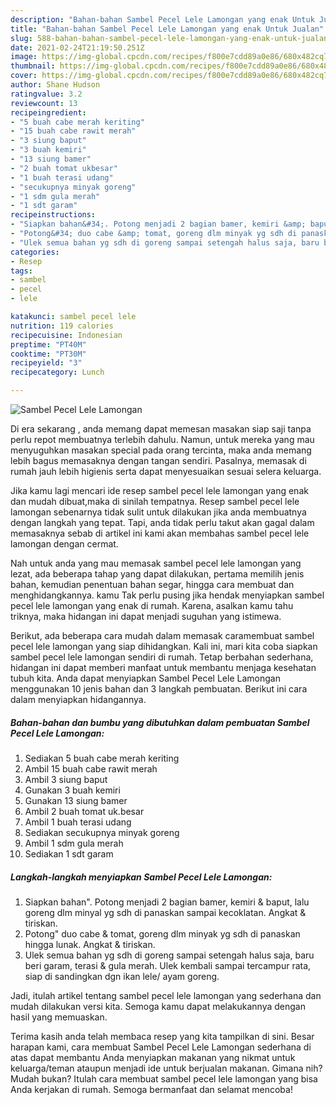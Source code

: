 ```yaml
---
description: "Bahan-bahan Sambel Pecel Lele Lamongan yang enak Untuk Jualan"
title: "Bahan-bahan Sambel Pecel Lele Lamongan yang enak Untuk Jualan"
slug: 588-bahan-bahan-sambel-pecel-lele-lamongan-yang-enak-untuk-jualan
date: 2021-02-24T21:19:50.251Z
image: https://img-global.cpcdn.com/recipes/f800e7cdd89a0e86/680x482cq70/sambel-pecel-lele-lamongan-foto-resep-utama.jpg
thumbnail: https://img-global.cpcdn.com/recipes/f800e7cdd89a0e86/680x482cq70/sambel-pecel-lele-lamongan-foto-resep-utama.jpg
cover: https://img-global.cpcdn.com/recipes/f800e7cdd89a0e86/680x482cq70/sambel-pecel-lele-lamongan-foto-resep-utama.jpg
author: Shane Hudson
ratingvalue: 3.2
reviewcount: 13
recipeingredient:
- "5 buah cabe merah keriting"
- "15 buah cabe rawit merah"
- "3 siung baput"
- "3 buah kemiri"
- "13 siung bamer"
- "2 buah tomat ukbesar"
- "1 buah terasi udang"
- "secukupnya minyak goreng"
- "1 sdm gula merah"
- "1 sdt garam"
recipeinstructions:
- "Siapkan bahan&#34;. Potong menjadi 2 bagian bamer, kemiri &amp; baput, lalu goreng dlm minyal yg sdh di panaskan sampai kecoklatan. Angkat &amp; tiriskan."
- "Potong&#34; duo cabe &amp; tomat, goreng dlm minyak yg sdh di panaskan hingga lunak. Angkat &amp; tiriskan."
- "Ulek semua bahan yg sdh di goreng sampai setengah halus saja, baru beri garam, terasi &amp; gula merah. Ulek kembali sampai tercampur rata, siap di sandingkan dgn ikan lele/ ayam goreng."
categories:
- Resep
tags:
- sambel
- pecel
- lele

katakunci: sambel pecel lele 
nutrition: 119 calories
recipecuisine: Indonesian
preptime: "PT40M"
cooktime: "PT30M"
recipeyield: "3"
recipecategory: Lunch

---
```



![Sambel Pecel Lele Lamongan](https://img-global.cpcdn.com/recipes/f800e7cdd89a0e86/680x482cq70/sambel-pecel-lele-lamongan-foto-resep-utama.jpg)

Di era  sekarang , anda memang dapat memesan masakan siap saji tanpa perlu repot membuatnya terlebih dahulu. Namun, untuk mereka yang mau menyuguhkan masakan special pada orang tercinta, maka anda memang lebih bagus memasaknya dengan tangan sendiri. Pasalnya, memasak di rumah jauh lebih higienis serta dapat menyesuaikan sesuai selera keluarga.

Jika kamu lagi mencari ide resep sambel pecel lele lamongan yang enak dan mudah dibuat,maka di sinilah tempatnya. Resep sambel pecel lele lamongan  sebenarnya tidak sulit untuk dilakukan jika anda membuatnya dengan langkah yang tepat. Tapi, anda tidak perlu takut akan gagal dalam memasaknya 
sebab di artikel ini kami akan membahas sambel pecel lele lamongan dengan cermat.  



Nah untuk anda yang mau memasak sambel pecel lele lamongan yang lezat, ada beberapa tahap yang dapat dilakukan, pertama memilih jenis bahan, kemudian penentuan bahan segar, hingga cara membuat dan menghidangkannya. kamu Tak perlu pusing jika hendak menyiapkan sambel pecel lele lamongan yang enak di rumah. Karena, asalkan kamu  tahu triknya, maka hidangan ini dapat menjadi suguhan yang istimewa.

Berikut, ada beberapa cara mudah dalam memasak caramembuat sambel pecel lele lamongan yang siap dihidangkan. Kali ini, mari kita coba siapkan sambel pecel lele lamongan sendiri di rumah. Tetap berbahan sederhana, hidangan ini dapat memberi manfaat untuk membantu menjaga kesehatan tubuh kita. Anda dapat menyiapkan Sambel Pecel Lele Lamongan menggunakan 10 jenis bahan dan 3 langkah pembuatan. Berikut ini cara dalam menyiapkan hidangannya.

<!--inarticleads1-->

##### Bahan-bahan dan bumbu yang dibutuhkan dalam pembuatan Sambel Pecel Lele Lamongan:

1. Sediakan 5 buah cabe merah keriting
1. Ambil 15 buah cabe rawit merah
1. Ambil 3 siung baput
1. Gunakan 3 buah kemiri
1. Gunakan 13 siung bamer
1. Ambil 2 buah tomat uk.besar
1. Ambil 1 buah terasi udang
1. Sediakan secukupnya minyak goreng
1. Ambil 1 sdm gula merah
1. Sediakan 1 sdt garam




<!--inarticleads2-->

##### Langkah-langkah menyiapkan Sambel Pecel Lele Lamongan:

1. Siapkan bahan&#34;. Potong menjadi 2 bagian bamer, kemiri &amp; baput, lalu goreng dlm minyal yg sdh di panaskan sampai kecoklatan. Angkat &amp; tiriskan.
1. Potong&#34; duo cabe &amp; tomat, goreng dlm minyak yg sdh di panaskan hingga lunak. Angkat &amp; tiriskan.
1. Ulek semua bahan yg sdh di goreng sampai setengah halus saja, baru beri garam, terasi &amp; gula merah. Ulek kembali sampai tercampur rata, siap di sandingkan dgn ikan lele/ ayam goreng.




Jadi, itulah artikel tentang  sambel pecel lele lamongan  yang sederhana dan mudah dilakukan versi kita. Semoga kamu dapat melakukannya dengan hasil yang memuaskan. 

Terima kasih anda telah membaca resep yang kita tampilkan di sini. Besar harapan kami, cara membuat  Sambel Pecel Lele Lamongan sederhana di atas dapat membantu Anda menyiapkan makanan yang nikmat untuk keluarga/teman ataupun menjadi ide untuk berjualan makanan. Gimana nih? Mudah bukan? Itulah cara membuat sambel pecel lele lamongan yang bisa Anda kerjakan di rumah. Semoga bermanfaat dan selamat mencoba!

